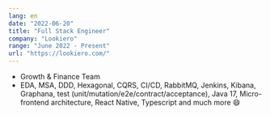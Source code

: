 ```yaml
---
lang: en
date: "2022-06-20"
title: "Full Stack Engineer"
company: "Lookiero"
range: "June 2022 - Present"
url: "https://lookiero.com/"
---
```


- Growth & Finance Team
- EDA, MSA, DDD, Hexagonal, CQRS, CI/CD, RabbitMQ, Jenkins, Kibana, Graphana, test (unit/mutation/e2e/contract/acceptance), Java 17, Micro-frontend architecture, React Native, Typescript and much more 😄
